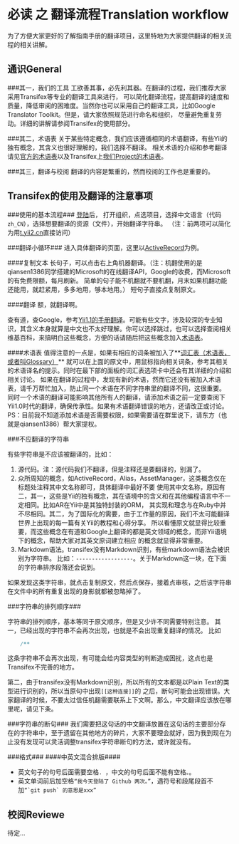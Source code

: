 必读 之 翻译流程Translation workflow
====================

为了方便大家更好的了解指南手册的翻译项目，这里特地为大家提供翻译的相关流程的相关讲解。

通识General
------------------

###其一，我们的工具
工欲善其事，必先利其器。在翻译的过程，我们推荐大家采用Transifex等专业的翻译工具来进行，
可以简化翻译流程，提高翻译的速度和质量，降低审阅的困难度。当然你也可以采用自己的翻译工具，比如Google Translator Toolkit。但是，请大家依照规范进行命名和组织，
尽量避免重复劳动。详细的讲解请参阅Transifex的使用部分。

###其二，术语表
关于某些特定概念，我们应该遵循相同的术语翻译，有些Yii的独有概念，其含义也很好理解的，我们选择不翻译。
相关术语的介绍和参考翻译请见[官方的术语表](glossary.md)以及Transifex上[我们Project的术语表](#%E6%9C%AF%E8%AF%AD%E8%A1%A8)。

###其三，翻译与校阅
翻译的内容是繁重的，然而校阅的工作也是重要的。

Transifex的使用及翻译的注意事项
------------------

###使用的基本流程###
[登陆](https://www.transifex.com/signin/?next=/projects/p/yii2-guide-chinesization-program/)后，
打开组织，点选项目，选择中文语言（代码``zh_CN``），选择想要翻译的资源（文件），开始翻译字符串。
（注：前两项可以简化为用[t.yii2.cn](http://t.yii2.cn)直接访问）

###翻译小循环###
进入具体翻译的页面，这里以[ActiveRecord](https://www.transifex.com/projects/p/yii2-guide-chinesization-program/translate/#zh_CN/active-record)为例。

####复制文本
长句子，可以点击右上角机器翻译。（注：机翻使用的是qiansen1386同学搭建的Microsoft的在线翻译API，Google的收费，而Microsoft的有免费限额，每月刷新。
简单的句子能不机翻就不要机翻，月末如果机翻功能还能用，就赶紧用，多多地用，够本地用。）
短句子直接点复制原文。

####翻译
额，就翻译啊。

查有道，查Google，参考[Yii1.1的手册翻译](http://www.yiiframework.com/doc/guide/1.1/zh_cn/index)。可能有些文字，涉及较深的专业知识，其含义本身就算是中文也不太好理解。你可以选择跳过，也可以选择查阅相关维基百科，来搞明白这些概念，方便的话请随后把这些概念加入[术语表](#%E6%9C%AF%E8%AF%AD%E8%A1%A8)。

####术语表
值得注意的一点是，如果有相应的词条被加入了**[词汇表（术语表，或者叫Glossary）](https://www.transifex.com/projects/p/yii2-guide-chinesization-program/glossary/l/zh_CN/)**
就可以在上面的原文中，用鼠标指向相关词条，参考其相关的术语译名的提示。同时在最下部的面板的词汇表选项卡中还会有其详细的介绍和相关讨论。
如果在翻译的过程中，发现有新的术语，然而它还没有被加入术语表，请千万帮忙加入，防止同一个术语在不同字符串里的翻译不同，这很重要。
同时一个术语的翻译可能影响其他所有人的翻译，请添加术语之前一定要查阅下Yii1.0时代的翻译，确保传承性。如果有术语翻译错误的地方，还请改正或讨论。
PS：目前我不知道添加术语是否需要权限，如果需要请在群里说下，请东方（也就是qiansen1386）帮大家提权。

###不应翻译的字符串

有些字符串是不应该被翻译的，比如：

1. 源代码。注：源代码我们不翻译，但是注释还是要翻译的，别漏了。
2. 众所周知的概念，如ActiveRecord，Alias，AssetManager，这类概念仅在标题处注释其中文名称即可，具体翻译中最好不要
使用其中文名称，原因有二，其一，这些是Yii的独有概念，其在语境中的含义和在其他编程语言中不一定相同。比如AR在Yii中是其独特封装的ORM，
其实现和理念与在Ruby中并不尽相同。其二，为了国际化的需要，由于工作量的原因，我们不太可能翻译世界上出现的每一篇有关Yii的教程和心得分享。
所以看懂原文就显得比较重要，而这些概念在有道和Google上翻译的都是英文领域的概念，而非Yii语境下的概念，帮助大家对其英文原词建立相应
的概念就显得非常重要。
3. Markdown语法。transifex没有Markdown识别，有些markdown语法会被识别为字符串。
比如：``------------------``。关于Markdown这一块，在下面的字符串排序段落还会说到。

如果发现这类字符串，就点击复制原文，然后点保存，接着点审核，之后该字符串在文件中的所有重复出现的身影就都被忽略掉了。

###字符串的排列顺序###

字符串的排列顺序，基本等同于原文顺序，但是又少许不同需要特别注意。
其一，已经出现的字符串不会再次出现，也就是不会出现重复翻译的情况。
比如
```Markdown
    /**
```
这条字符串不会再次出现，有可能会给内容类型的判断造成困扰，这点也是Transifex不完善的地方。

第二，由于transifex没有Markdown识别，所以所有的文本都是以Plain Text的类型进行识别的，所以当原句中出现``[[这种连接]]``的
之后，断句可能会出现错误。大家翻译的时候，不要太过信任机翻需要联系上下文啊。那么，中文翻译应该放在哪里呢，请见下条。

###字符串的断句###
我们需要把这句话的中文翻译放置在这句话的主要部分存在的字符串中，至于遗留在其他地方的碎片，大家不要理会就好，因为我到现在为止没有发现可以灵活调整transifex字符串断句的方法，或许就没有。

###格式###
####中英文混合排版####
* 英文句子的句号后面需要空格`. `，中文的句号后面不能有空格`。`。
* 英文单词前后加空格`“我今天登陆了 Github 两次。”`，遇符号和段尾段首不加``“`git push` 的意思是xxx”``




校阅Reviewe
------------------

待定...
